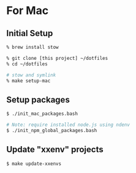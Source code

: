 # For Mac

## Initial Setup

```sh
% brew install stow

% git clone [this project] ~/dotfiles
% cd ~/dotfiles

# stow and symlink
% make setup-mac
```

## Setup packages

```sh
$ ./init_mac_packages.bash

# Note: require installed node.js using ndenv
$ ./init_npm_global_packages.bash
```

## Update "xxenv" projects

```sh
$ make update-xxenvs
```


